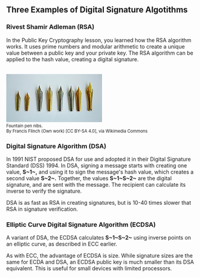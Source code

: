 ## Three Examples of Digital Signature Algotithms

### Rivest Shamir Adleman (RSA) 
In the Public Key Cryptography lesson, you learned how the RSA algorithm works. It uses prime numbers and modular arithmetic to create a unique value between a public key and your private key. The RSA algorithm can be applied to the hash value, creating a digital signature. 


<br>
<figure class="snippetimg" style="margin: 0 auto;width:100%">
  <img src=".guides/img/Nibs.jpg" alt="https://commons.wikimedia.org/wiki/File% A forest of for sale signs in Oughtibridge UK.By Infrogmation of New Orleans [CC BY 2.0], via Wikimedia Commons">
  <figcaption style="font-size: 0.8em; text-align: left;">Fountain pen nibs.
  </br>
By Francis Flinch (Own work) [CC BY-SA 4.0], via Wikimedia Commons</figcaption>
</figure>

### Digital Signature Algorithm (DSA) 
In 1991 NIST proposed DSA for use and adopted it in their Digital Signature Standard (DSS) 1994. In DSA, signing a message starts with creating one value, **S~1~,** and using it to sign the message's hash value, which creates a second value **S~2~.** Together, the values **S~1~S~2~** are the digital signature, and are sent with the message. The recipient can calculate its inverse to verify the signature.

DSA is as fast as RSA in creating signatures, but is 10-40 times slower that RSA in signature verification.


### Elliptic Curve Digital Signature Algorithm (ECDSA)
A variant of DSA, the ECDSA calculates **S~1~S~2~** using inverse points on an elliptic curve, as described in ECC earlier.  

As with ECC, the advantage of ECDSA is size. While signature sizes are the same for ECDA and DSA, an ECDSA public key is much smaller than its DSA equivalent. This is useful for small devices with limited processors.